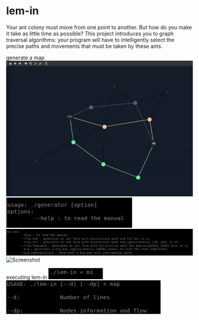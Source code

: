 # lem-in
Your ant colony must move from one point to another. But how do you make it take as little time as possible?
This project introduces you to graph traversal algorithms: your program will have to intelligently select the precise paths and movements that must be taken by these ants.

generate a map
![Screenshot](src/lemin.gif)
![Screenshot](libft/genusg.png)
![Screenshot](libft/genusg2.png)
![Screenshot](libft/genusg3.png)

executing lem-in
![Screenshot](libft/lemusg.png)
![Screenshot](libft/lemusg2.png)

